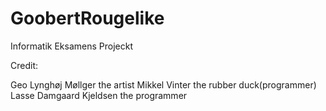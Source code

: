 # GoobertRougelike
 Informatik Eksamens Projeckt

Credit:

Geo Lynghøj Møllger the artist
Mikkel Vinter the rubber duck(programmer)
Lasse Damgaard Kjeldsen the programmer
